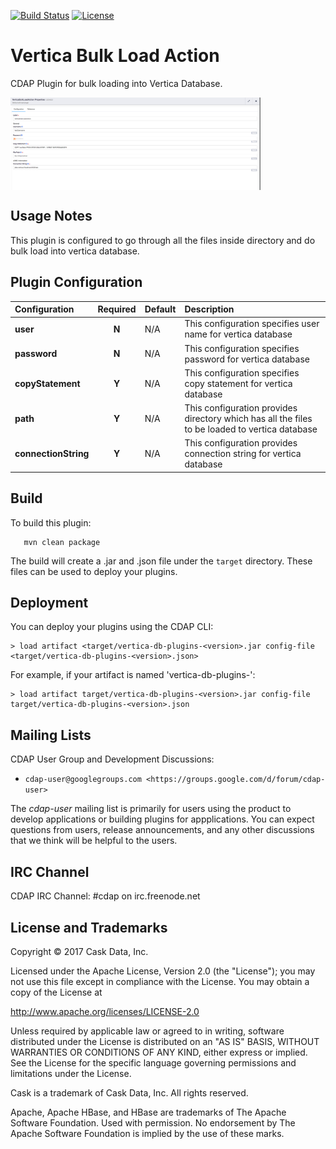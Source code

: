 [![Build Status](https://travis-ci.org/hydrator/vertica-db-plugins.svg?branch=master)](https://travis-ci.org/hydrator/vertica-db-plugins) [![License](https://img.shields.io/badge/License-Apache%202.0-blue.svg)](https://opensource.org/licenses/Apache-2.0)

Vertica Bulk Load Action
========================

CDAP Plugin for bulk loading into Vertica Database. 

<img align="center" src="plugin-vertica-bulk-load.png"  width="400" alt="plugin configuration" />


Usage Notes
-----------

This plugin is configured to go through all the files inside directory and do bulk load into vertica database.

Plugin Configuration
---------------------

| Configuration | Required | Default | Description |
| :------------ | :------: | :----- | :---------- |
| **user** | **N** | N/A | This configuration specifies user name for vertica database
| **password** | **N** | N/A | This configuration specifies password for vertica database
| **copyStatement** | **Y** | N/A | This configuration specifies copy statement for vertica database
| **path** | **Y** | N/A | This configuration provides directory which has all the files to be loaded to vertica database
| **connectionString** | **Y** | N/A | This configuration provides connection string for vertica database


Build
-----
To build this plugin:

```
   mvn clean package
```    

The build will create a .jar and .json file under the ``target`` directory.
These files can be used to deploy your plugins.

Deployment
----------
You can deploy your plugins using the CDAP CLI:

    > load artifact <target/vertica-db-plugins-<version>.jar config-file <target/vertica-db-plugins-<version>.json>

For example, if your artifact is named 'vertica-db-plugins-<version>':

    > load artifact target/vertica-db-plugins-<version>.jar config-file target/vertica-db-plugins-<version>.json
    
## Mailing Lists

CDAP User Group and Development Discussions:

* `cdap-user@googlegroups.com <https://groups.google.com/d/forum/cdap-user>`

The *cdap-user* mailing list is primarily for users using the product to develop
applications or building plugins for appplications. You can expect questions from 
users, release announcements, and any other discussions that we think will be helpful 
to the users.

## IRC Channel

CDAP IRC Channel: #cdap on irc.freenode.net


## License and Trademarks

Copyright © 2017 Cask Data, Inc.

Licensed under the Apache License, Version 2.0 (the "License"); you may not use this file except
in compliance with the License. You may obtain a copy of the License at

http://www.apache.org/licenses/LICENSE-2.0

Unless required by applicable law or agreed to in writing, software distributed under the 
License is distributed on an "AS IS" BASIS, WITHOUT WARRANTIES OR CONDITIONS OF ANY KIND, 
either express or implied. See the License for the specific language governing permissions 
and limitations under the License.

Cask is a trademark of Cask Data, Inc. All rights reserved.

Apache, Apache HBase, and HBase are trademarks of The Apache Software Foundation. Used with
permission. No endorsement by The Apache Software Foundation is implied by the use of these marks.    
